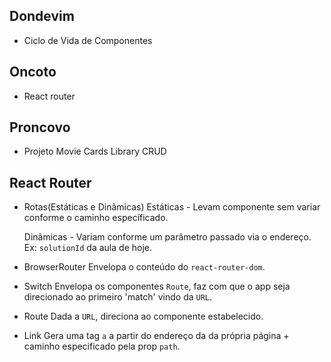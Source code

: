 ## Dondevim

  - Ciclo de Vida de Componentes

## Oncoto

  - React router

## Proncovo

  - Projeto Movie Cards Library CRUD

## React Router

  - Rotas(Estáticas e Dinâmicas)
    Estáticas - Levam componente sem variar conforme o caminho específicado.

    Dinâmicas - Variam conforme um parâmetro passado via o endereço. Ex: `solutionId` da aula de hoje.

  - BrowserRouter
    Envelopa o conteúdo do `react-router-dom`.

  - Switch
    Envelopa os componentes `Route`, faz com que o app seja direcionado ao primeiro 'match' vindo da `URL`.

  - Route
    Dada a `URL`, direciona ao componente estabelecido.

  - Link
    Gera uma tag `a` a partir do endereço da da própria página + caminho especificado pela prop `path`.
